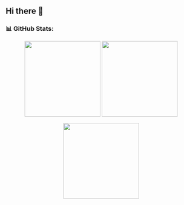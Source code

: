 ## Hi there 👋

<!--
**Ashrith6904/Ashrith6904** is a ✨ _special_ ✨ repository because its `README.md` (this file) appears on your GitHub profile.

Here are some ideas to get you started:

- 🔭 I’m currently working on ...
- 🌱 I’m currently learning ...
- 👯 I’m looking to collaborate on ...
- 🤔 I’m looking for help with ...
- 💬 Ask me about ...
- 📫 How to reach me: ...
- 😄 Pronouns: ...
- ⚡ Fun fact: ...
-->
### 📊 GitHub Stats:
<p align="center">
  <img src="https://github-readme-stats.vercel.app/api?username=Ashrith6904&theme=tokyonight&show_icons=true" height="200" />
  <img src="https://github-readme-streak-stats.herokuapp.com/?user=Ashrith6904&theme=tokyonight" height="200" />
</p>
<p align="center">
  <img src="https://github-readme-stats.vercel.app/api/top-langs?username=Ashrith6904&layout=compact&theme=tokyonight" height="200" />
</p>
